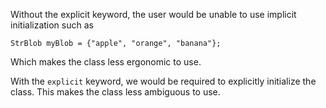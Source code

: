Without the explicit keyword, the user would be unable to use implicit initialization such as 
```
StrBlob myBlob = {"apple", "orange", "banana"};
```
Which makes the class less ergonomic to use. 

With the `explicit` keyword, we would be required to explicitly initialize the class. This makes the class less ambiguous to use.